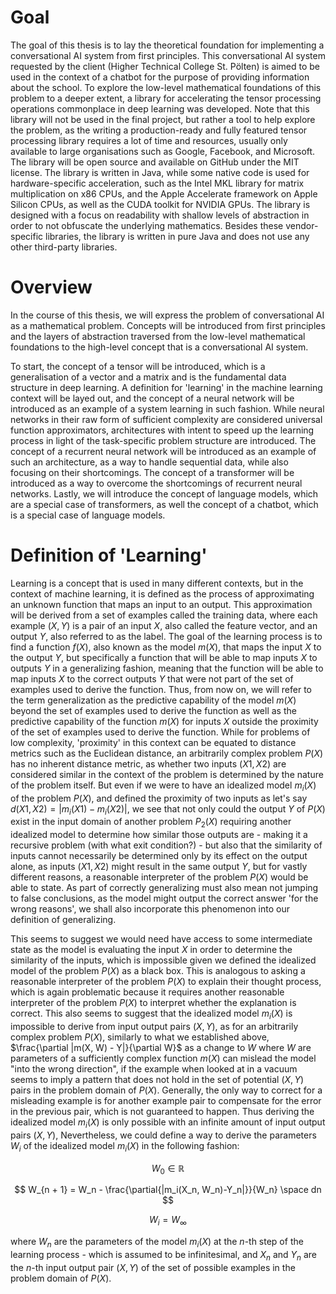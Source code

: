 # Goal

The goal of this thesis is to lay the theoretical foundation for implementing a conversational AI system from first principles.
This conversational AI system requested by the client (Higher Technical College St. Pölten) is aimed to be used in the context of a chatbot for the purpose of providing information about the school.
To explore the low-level mathematical foundations of this problem to a deeper extent, a library for accelerating the
tensor processing operations commonplace in deep learning was developed. Note that this library will not be used in the final project,
but rather a tool to help explore the problem, as the writing a production-ready and fully featured tensor processing library requires a lot of
time and resources, usually only available to large organisations such as Google, Facebook, and Microsoft.
The library will be open source and available on GitHub under the MIT license. The library is written in Java, while some native code is used for hardware-specific acceleration,
such as the Intel MKL library for matrix multiplication on x86 CPUs, and the Apple Accelerate framework on Apple Silicon CPUs, as well as the CUDA toolkit for NVIDIA GPUs.
The library is designed with a focus on readability with shallow levels of abstraction in order to not obfuscate the underlying mathematics.
Besides these vendor-specific libraries, the library is written in pure Java and does not use any other third-party libraries.

# Overview

In the course of this thesis, we will express the problem of conversational AI as a mathematical problem.
Concepts will be introduced from first principles and the layers of abstraction traversed from the low-level mathematical foundations to the high-level concept that is a conversational AI system.

To start, the concept of a tensor will be introduced, which is a generalisation of a vector and a matrix and is the fundamental data structure in deep learning.
A definition for 'learning' in the machine learning context will be layed out, and the concept of a neural network will be introduced as an example of a system learning in such fashion.
While neural networks in their raw form of sufficient complexity are considered universal function approximators, architectures with intent to speed up the learning process in light of the task-specific problem structure are introduced.
The concept of a recurrent neural network will be introduced as an example of such an architecture, as a way to handle sequential data, while also focusing on their shortcomings.
The concept of a transformer will be introduced as a way to overcome the shortcomings of recurrent neural networks.
Lastly, we will introduce the concept of language models, which are a special case of transformers, as well the concept of a chatbot, which is a special case of language models.

# Definition of 'Learning'

Learning is a concept that is used in many different contexts, but in the context of machine learning, it is defined as the process of approximating an unknown function that maps an input to an output.
This approximation will be derived from a set of examples called the training data, where each example $(X, Y)$ is a pair of an input $X$, also called the feature vector, and an output $Y$, also referred to as the label.
The goal of the learning process is to find a function $f(X)$, also known as the model $m(X)$, that maps the input $X$ to the output $Y$, but specifically a function that will be able to map inputs $X$ to outputs $Y$ in a generalizing fashion, meaning that the
function will be able to map inputs $X$ to the correct outputs $Y$ that were not part of the set of examples used to derive the function.
Thus, from now on, we will refer to the term generalization as the predictive capability of the model $m(X)$ beyond the set of examples used to derive the function as well as the predictive capability of the function $m(X)$
for inputs $X$ outside the proximity of the set of examples used to derive the function. While for problems of low complexity, 'proximity' in this context can be equated to distance metrics such as the Euclidean distance,
an arbitrarily complex problem $P(X)$ has no inherent distance metric, as whether two inputs $(X1, X2)$ are considered similar in the context of the problem is determined by the nature of the problem itself.
But even if we were to have an idealized model $m_i(X)$ of the problem $P(X)$, and defined the proximity of two inputs as let's say $d(X1, X2) = |m_i(X1) - m_i(X2)|$,
we see that not only could the output $Y$ of $P(X)$ exist in the input domain of another problem $P_{2}(X)$ requiring another idealized model to determine how similar those outputs are - making it a recursive problem (with what exit condition?) -
but also that the similarity of inputs cannot necessarily be determined only by its effect on the output alone, as inputs $(X1, X2)$ might result in the same output $Y$, but for vastly different reasons, a reasonable interpreter of the problem $P(X)$ would be able to state.
As part of correctly generalizing must also mean not jumping to false conclusions, as the model might output the correct answer 'for the wrong reasons', we shall also incorporate this phenomenon into our definition of generalizing.

This seems to suggest we would need have access to some intermediate state as the model is evaluating the input $X$ in order to determine the similarity of the inputs, which is impossible given we defined the idealized model of the problem $P(X)$ as a black box.
This is analogous to asking a reasonable interpreter of the problem $P(X)$ to explain their thought process, which is again problematic because it requires another reasonable interpreter of the problem $P(X)$ to interpret whether the explanation is correct.
This also seems to suggest that the idealized model $m_i(X)$ is impossible to derive from input output pairs $(X, Y)$, as for an arbitrarily complex problem $P(X)$, similarly to what we established above, $\frac{\partial |m(X, W) - Y|}{\partial W}$ as a change to $W$
where $W$ are parameters of a sufficiently complex function $m(X)$ can mislead the model "into the wrong direction", if the example when looked at in a vacuum seems to imply a pattern that does not hold in the set of potential $(X, Y)$ pairs in the problem domain of $P(X)$.
Generally, the only way to correct for a misleading example is for another example pair to compensate for the error in the previous pair, which is not guaranteed to happen. Thus deriving the idealized model $m_i(X)$ is only possible with an infinite amount of input output pairs $(X, Y)$,
Nevertheless, we could define a way to derive the parameters $W_i$ of the idealized model $m_i(X)$ in the following fashion:

$$
W_0
\in \mathbb{R}
$$

$$
W_{n + 1} = W_n - \frac{\partial{|m_i(X_n, W_n)-Y_n|}}{W_n}
\space dn
$$

$$
W_i = W_{\infty}
$$

where $W_n$ are the parameters of the model $m_i(X)$ at the $n$-th step of the learning process - which is assumed to be infinitesimal, and $X_n$ and $Y_n$ are the $n$-th input output pair $(X, Y)$ of the set of possible examples in the problem domain of $P(X)$.
